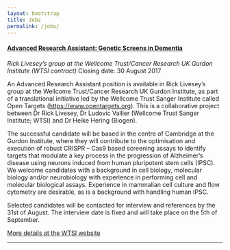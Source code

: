 ```yaml
---
layout: bootstrap
title: Jobs
permalink: /jobs/
---
```


#### [Advanced Research Assistant: Genetic Screens in Dementia](https://jobs.sanger.ac.uk/wd/plsql/wd_portal.show_job?p_web_site_id=1764&p_web_page_id=324029)
*Rick Livesey’s group at the Wellcome Trust/Cancer Research UK Gurdon Institute (WTSI contract)*
Closing date: 30 August 2017

An Advanced Research Assistant position is available in Rick Livesey’s group at the Wellcome Trust/Cancer Research UK Gurdon Institute, as part of a translational initiative led by the Wellcome Trust Sanger Institute called Open Targets (https://www.opentargets.org). This is a collaborative project between Dr Rick Livesey, Dr Ludovic Vallier (Wellcome Trust Sanger Institute; WTSI) and Dr Heike Hering (Biogen).

The successful candidate will be based in the centre of Cambridge at the Gurdon Institute, where they will contribute to the optimisation and execution of robust CRISPR – Cas9 based screening assays to identify targets that modulate a key process in the progression of Alzheimer’s disease using neurons induced from human pluripotent stem cells (IPSC). We welcome candidates with a background in cell biology, molecular biology and/or neurobiology with experience in performing cell and molecular biological assays. Experience in mammalian cell culture and flow cytometry are desirable, as is a background with handling human IPSC.

Selected candidates will be contacted for interview and references by the 31st of August. The interview date is fixed and will take place on the 5th of September.

[More details at the WTSI website](https://jobs.sanger.ac.uk/wd/plsql/wd_portal.show_job?p_web_site_id=1764&p_web_page_id=324029)


***



